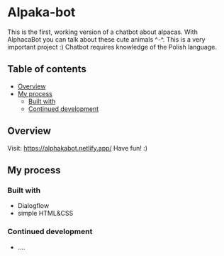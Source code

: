 # Alpaka-bot 

This is the first, working version of a chatbot about alpacas. With AlphacaBot you can talk about these cute animals ^-^.
This is a very important project :) Chatbot requires knowledge of the Polish language.

## Table of contents

- [Overview](#overview)
- [My process](#my-process)
  - [Built with](#built-with)
  - [Continued development](#continued-development)

## Overview

Visit: https://alphakabot.netlify.app/ Have fun! :) 


## My process

### Built with

- Dialogflow
- simple HTML&CSS

### Continued development

- ....

